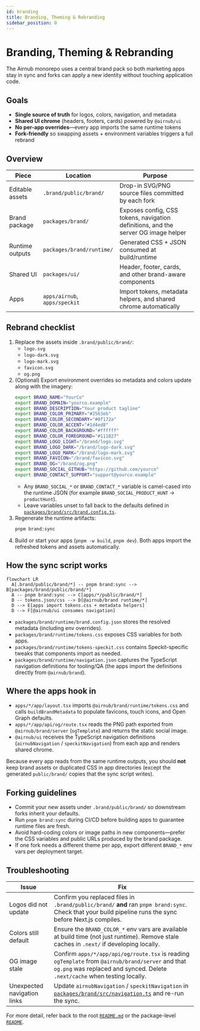 ```yaml
---
id: branding
title: Branding, Theming & Rebranding
sidebar_position: 0
---
```


# Branding, Theming & Rebranding

The Airnub monorepo uses a central brand pack so both marketing apps stay in sync and forks can apply a new identity without touching application code.

## Goals

- **Single source of truth** for logos, colors, navigation, and metadata
- **Shared UI chrome** (headers, footers, cards) powered by `@airnub/ui`
- **No per-app overrides**—every app imports the same runtime tokens
- **Fork-friendly** so swapping assets + environment variables triggers a full rebrand

## Overview

| Piece | Location | Purpose |
| --- | --- | --- |
| Editable assets | `.brand/public/brand/` | Drop-in SVG/PNG source files committed by each fork |
| Brand package | `packages/brand/` | Exposes config, CSS tokens, navigation definitions, and the server OG image helper |
| Runtime outputs | `packages/brand/runtime/` | Generated CSS + JSON consumed at build/runtime |
| Shared UI | `packages/ui/` | Header, footer, cards, and other brand-aware components |
| Apps | `apps/airnub`, `apps/speckit` | Import tokens, metadata helpers, and shared chrome automatically |

## Rebrand checklist

1. Replace the assets inside `.brand/public/brand/`:
   - `logo.svg`
   - `logo-dark.svg`
   - `logo-mark.svg`
   - `favicon.svg`
   - `og.png`
2. (Optional) Export environment overrides so metadata and colors update along with the imagery:
   ```bash
   export BRAND_NAME="YourCo"
   export BRAND_DOMAIN="yourco.example"
   export BRAND_DESCRIPTION="Your product tagline"
   export BRAND_COLOR_PRIMARY="#2563eb"
   export BRAND_COLOR_SECONDARY="#0f172a"
   export BRAND_COLOR_ACCENT="#1d4ed8"
   export BRAND_COLOR_BACKGROUND="#ffffff"
   export BRAND_COLOR_FOREGROUND="#111827"
   export BRAND_LOGO_LIGHT="/brand/logo.svg"
   export BRAND_LOGO_DARK="/brand/logo-dark.svg"
   export BRAND_LOGO_MARK="/brand/logo-mark.svg"
   export BRAND_FAVICON="/brand/favicon.svg"
   export BRAND_OG="/brand/og.png"
   export BRAND_SOCIAL_GITHUB="https://github.com/yourco"
   export BRAND_CONTACT_SUPPORT="support@yourco.example"
   ```
   - Any `BRAND_SOCIAL_*` or `BRAND_CONTACT_*` variable is camel-cased into the runtime JSON (for example `BRAND_SOCIAL_PRODUCT_HUNT` → `productHunt`).
   - Leave variables unset to fall back to the defaults defined in [`packages/brand/src/brand.config.ts`](../../packages/brand/src/brand.config.ts).
3. Regenerate the runtime artifacts:
   ```bash
   pnpm brand:sync
   ```
4. Build or start your apps (`pnpm -w build`, `pnpm dev`). Both apps import the refreshed tokens and assets automatically.

## How the sync script works

```mermaid
flowchart LR
  A[.brand/public/brand/*] -- pnpm brand:sync --> B[packages/brand/public/brand/*]
  A -- pnpm brand:sync --> C[apps/*/public/brand/*]
  B -- tokens.json/css --> D[@airnub/brand runtime/*]
  D --> E[apps import tokens.css + metadata helpers]
  D --> F[@airnub/ui consumes navigation]
```

- `packages/brand/runtime/brand.config.json` stores the resolved metadata (including env overrides).
- `packages/brand/runtime/tokens.css` exposes CSS variables for both apps.
- `packages/brand/runtime/tokens-speckit.css` contains Speckit-specific tweaks that components import as needed.
- `packages/brand/runtime/navigation.json` captures the TypeScript navigation definitions for tooling/QA (the apps import the definitions directly from `@airnub/brand`).

## Where the apps hook in

- `apps/*/app/layout.tsx` imports `@airnub/brand/runtime/tokens.css` and calls `buildBrandMetadata` to populate favicons, touch icons, and Open Graph defaults.
- `apps/*/app/api/og/route.tsx` reads the PNG path exported from `@airnub/brand/server` (`ogTemplate`) and returns the static social image.
- `@airnub/ui` receives the TypeScript navigation definitions (`airnubNavigation` / `speckitNavigation`) from each app and renders shared chrome.

Because every app reads from the same runtime outputs, you should **not** keep brand assets or duplicated CSS in app directories (except the generated `public/brand/` copies that the sync script writes).

## Forking guidelines

- Commit your new assets under `.brand/public/brand/` so downstream forks inherit your defaults.
- Run `pnpm brand:sync` during CI/CD before building apps to guarantee runtime files are fresh.
- Avoid hard-coding colors or image paths in new components—prefer the CSS variables and public URLs produced by the brand package.
- If one fork needs a different theme per app, export different `BRAND_*` env vars per deployment target.

## Troubleshooting

| Issue | Fix |
| --- | --- |
| Logos did not update | Confirm you replaced files in `.brand/public/brand/` **and** ran `pnpm brand:sync`. Check that your build pipeline runs the sync before Next.js compiles. |
| Colors still default | Ensure the `BRAND_COLOR_*` env vars are available at build time (not just runtime). Remove stale caches in `.next/` if developing locally. |
| OG image stale | Confirm `apps/*/app/api/og/route.tsx` is reading `ogTemplate` from `@airnub/brand/server` and that `og.png` was replaced and synced. Delete `.next/cache` when testing locally. |
| Unexpected navigation links | Update `airnubNavigation` / `speckitNavigation` in [`packages/brand/src/navigation.ts`](../../packages/brand/src/navigation.ts) and re-run the sync. |

For more detail, refer back to the root [`README.md`](../../README.md#-branding--rebranding) or the package-level [`README`](../../packages/brand/README.md).
